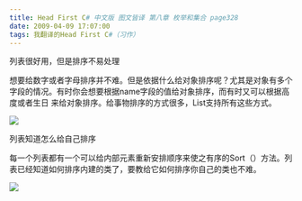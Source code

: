 ```yaml
---
title: Head First C# 中文版 图文皆译 第八章 枚举和集合 page328
date: 2009-04-09 17:07:00
tags: 我翻译的Head First C#（习作）
---
```

列表很好用，但是排序不易处理

想要给数字或者字母排序并不难。但是依据什么给对象排序呢？尤其是对象有多个字段的情况。有时你会想要根据name字段的值给对象排序，而有时又可以根据高度或者生日
来给对象排序。给事物排序的方式很多，List支持所有这些方式。

![](https://p-blog.csdn.net/images/p_blog_csdn_net/cuipengfei1/EntryImages/20090409/2009-04-09_16-57-33.jpg)

列表知道怎么给自己排序

每一个列表都有一个可以给内部元素重新安排顺序来使之有序的Sort（）方法。列表已经知道如何排序内建的类了，要教给它如何排序你自己的类也不难。

![](https://p-blog.csdn.net/images/p_blog_csdn_net/cuipengfei1/EntryImages/20090409/2009-04-09_17-03-10.jpg)



